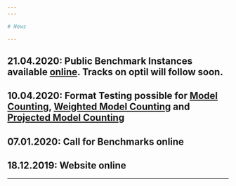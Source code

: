```yaml
---
---

# News

---
```


## 21.04.2020: Public Benchmark Instances available [online](2020/mc_description). Tracks on optil will follow soon.

## 10.04.2020: __Format Testing possible for [Model Counting](https://www.optil.io/optilion/problem/3183), [Weighted Model Counting](https://www.optil.io/optilion/problem/3184) and [Projected Model Counting](https://www.optil.io/optilion/problem/3185)__

## 07.01.2020: Call for Benchmarks online

## 18.12.2019: Website online

---
